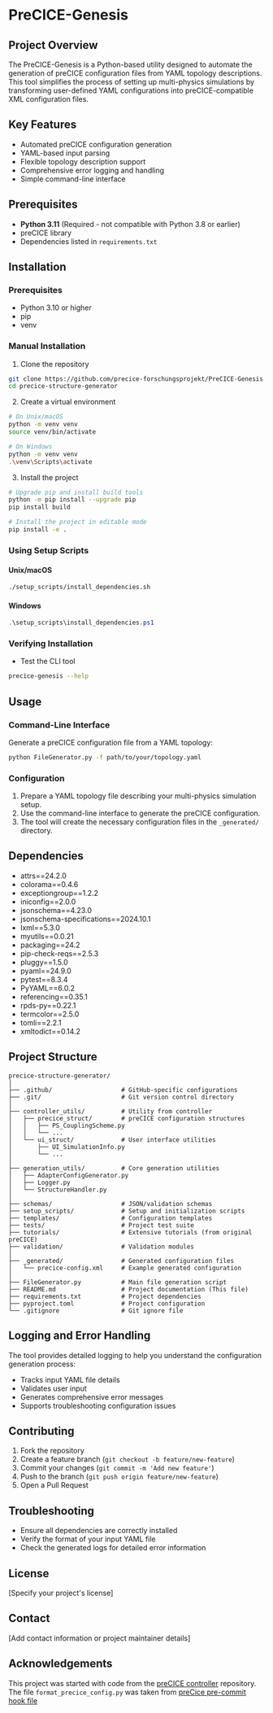 # PreCICE-Genesis

## Project Overview

The PreCICE-Genesis is a Python-based utility designed to automate the generation of preCICE configuration files from YAML topology descriptions. This tool simplifies the process of setting up multi-physics simulations by transforming user-defined YAML configurations into preCICE-compatible XML configuration files.

## Key Features

- Automated preCICE configuration generation
- YAML-based input parsing
- Flexible topology description support
- Comprehensive error logging and handling
- Simple command-line interface

## Prerequisites

- **Python 3.11** (Required - not compatible with Python 3.8 or earlier)
- preCICE library
- Dependencies listed in `requirements.txt`

## Installation

### Prerequisites
- Python 3.10 or higher
- pip
- venv

### Manual Installation

1. Clone the repository
```bash
git clone https://github.com/precice-forschungsprojekt/PreCICE-Genesis.git
cd precice-structure-generator
```

2. Create a virtual environment
```bash
# On Unix/macOS
python -m venv venv
source venv/bin/activate

# On Windows
python -m venv venv
.\venv\Scripts\activate
```

3. Install the project
```bash
# Upgrade pip and install build tools
python -m pip install --upgrade pip
pip install build

# Install the project in editable mode
pip install -e .
```

### Using Setup Scripts

#### Unix/macOS
```bash
./setup_scripts/install_dependencies.sh
```

#### Windows
```powershell
.\setup_scripts\install_dependencies.ps1
```

### Verifying Installation

- Test the CLI tool
```bash
precice-genesis --help
```

## Usage

### Command-Line Interface

Generate a preCICE configuration file from a YAML topology:

```bash
python FileGenerator.py -f path/to/your/topology.yaml
```

### Configuration

1. Prepare a YAML topology file describing your multi-physics simulation setup.
2. Use the command-line interface to generate the preCICE configuration.
3. The tool will create the necessary configuration files in the `_generated/` directory.

## Dependencies

- attrs==24.2.0
- colorama==0.4.6
- exceptiongroup==1.2.2
- iniconfig==2.0.0
- jsonschema==4.23.0
- jsonschema-specifications==2024.10.1
- lxml==5.3.0
- myutils==0.0.21
- packaging==24.2
- pip-check-reqs==2.5.3
- pluggy==1.5.0
- pyaml==24.9.0
- pytest==8.3.4
- PyYAML==6.0.2
- referencing==0.35.1
- rpds-py==0.22.1
- termcolor==2.5.0
- tomli==2.2.1
- xmltodict==0.14.2


## Project Structure

```
precice-structure-generator/
│
├── .github/                   # GitHub-specific configurations
├── .git/                      # Git version control directory
│
├── controller_utils/          # Utility from controller
│   ├── precice_struct/        # preCICE configuration structures
│   │   ├── PS_CouplingScheme.py
│   │   └── ...
│   └── ui_struct/             # User interface utilities
│       ├── UI_SimulationInfo.py
│       └── ...
│
├── generation_utils/          # Core generation utilities
│   ├── AdapterConfigGenerator.py
│   ├── Logger.py
│   └── StructureHandler.py
│
├── schemas/                   # JSON/validation schemas
├── setup_scripts/             # Setup and initialization scripts
├── templates/                 # Configuration templates
├── tests/                     # Project test suite
├── tutorials/                 # Extensive tutorials (from original preCICE)
├── validation/                # Validation modules
│
├── _generated/                # Generated configuration files
│   └── precice-config.xml     # Example generated configuration
│
├── FileGenerator.py           # Main file generation script
├── README.md                  # Project documentation (This file)
├── requirements.txt           # Project dependencies
├── pyproject.toml             # Project configuration
└── .gitignore                 # Git ignore file
```

## Logging and Error Handling

The tool provides detailed logging to help you understand the configuration generation process:
- Tracks input YAML file details
- Validates user input
- Generates comprehensive error messages
- Supports troubleshooting configuration issues

## Contributing

1. Fork the repository
2. Create a feature branch (`git checkout -b feature/new-feature`)
3. Commit your changes (`git commit -m 'Add new feature'`)
4. Push to the branch (`git push origin feature/new-feature`)
5. Open a Pull Request

## Troubleshooting

- Ensure all dependencies are correctly installed
- Verify the format of your input YAML file
- Check the generated logs for detailed error information

## License

[Specify your project's license]

## Contact

[Add contact information or project maintainer details]

## Acknowledgements

This project was started with code from the [preCICE controller](https://github.com/precice/controller) repository.
The file `format_precice_config.py` was taken from [preCice pre-commit hook file](https://github.com/precice/precice-pre-commit-hooks/blob/main/format_precice_config/format_precice_config.py)
